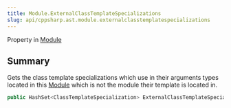 ```yaml
---
title: Module.ExternalClassTemplateSpecializations
slug: api/cppsharp.ast.module.externalclasstemplatespecializations
---
```

Property in [Module](/api/cppsharp/ast/module)

## Summary


Gets the class template specializations which use in their arguments
types located in this  <a href="cppsharp.ast.module.md">Module</a>  which is not the module their template is located in.


```csharp
public HashSet<ClassTemplateSpecialization> ExternalClassTemplateSpecializations { get; };
```

